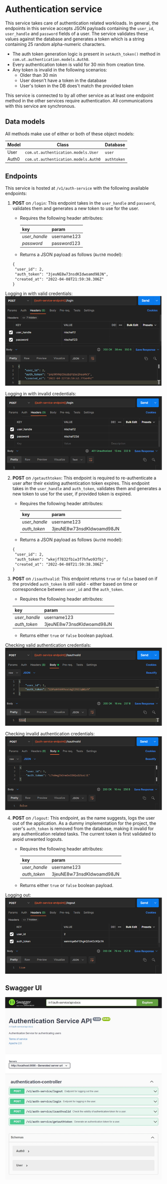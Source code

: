 # Authentication service

This service takes care of authentication related workloads. In general, the endpoints in this service accepts JSON payloads containing the `user_id`, `user_handle` and `password` fields of a user. The service validates these values against the database and generates a token which is a string containing 25 random alpha-numeric characters.

- The auth token generation logic is present in `setAuth_token()` method in `com.ut.authentication.models.Auth0`.
- Every authentication token is valid for 30 min from creation time.
- Any token is invalid in the following scenarios:
  - Older than 30 min
  - User doesn't have a token in the database
  - User's token in the DB does't match the provided token

This service is connected to by all other service as at least one endpoint method in the other services require authentication. All communications with this service are synchronous.

## Data models

All methods make use of either or both of these object models:

| Model | Class                                | Database    |
| ----- | ------------------------------------ | ----------- |
| User  | `com.ut.authentication.models.User`  | `user`      |
| Auth0 | `com.ut.authentication.models.Auth0` | `authtoken` |

## Endpoints

This service is hosted at `/v1/auth-service` with the following available endpoints:

1. **POST** on `/login`: This endpoint takes in the `user_handle` and `password`, validates them and generates a new token to use for the user.

   - Requires the following header attributes:

     | key           | param       |
     | ------------- | ----------- |
     | _user_handle_ | username123 |
     | _password_    | password123 |

   - Returns a JSON payload as follows (`Auth0` model):

   ```
   {
   	"user_id": 2,
   	"auth_token": "3jeuNE8w73nsdKIdwoamd98JN",
   	"created_at": "2022-04-08T21:59:38.306Z"
   }
   ```

Logging in with valid credentials:
![Login](img/login.png)

Logging in with invalid credentials:
![Login invalid password](img/login-invalidpass.png)

2. **POST** on `/getauthtoken`: This endpoint is required to re-authenticate a user after their existing authentication token expires. This endpoint takes in the `user_handle` and `auth_token`, validates them and generates a new token to use for the user, if provided token is expired.

   - Requires the following header attributes:

     | key           | param                     |
     | ------------- | ------------------------- |
     | _user_handle_ | username123               |
     | _auth_token_  | 3jeuNE8w73nsdKIdwoamd98JN |

   - Returns a JSON payload as follows (`Auth0` model):

   ```
   {
   	"user_id": 2,
   	"auth_token": "wkejf7832fbiw3f7hfwo93fbj",
   	"created_at": "2022-04-08T21:59:38.306Z"
   }
   ```

3. **POST** on `/isauthvalid`: This endpoint returns `true` or `false` based on if the provided `auth_token` is still valid - either based on time or correspondence between `user_id` and the `auth_token`.

   - Requires the following header attributes:

   | key           | param                     |
   | ------------- | ------------------------- |
   | _user_handle_ | username123               |
   | _auth_token_  | 3jeuNE8w73nsdKIdwoamd98JN |

   - Returns either `true` or `false` boolean payload.

Checking valid authentication credentials:
![](img/isauthvalid.png)

Checking invalid authentication credentials:
![](img/isauthvalid-invalid.png)

4. **POST** on `/logout`: This endpoint, as the name suggests, logs the user out of the application. As a dummy implementation for the project, the user's `auth_token` is removed from the database, making it invalid for any authentication related tasks. The current token is first validated to avoid unwanted logouts.

   - Requires the following header attributes:

     | key           | param                     |
     | ------------- | ------------------------- |
     | _user_handle_ | username123               |
     | _auth_token_  | 3jeuNE8w73nsdKIdwoamd98JN |

   - Returns either `true` or `false` boolean payload.

Logging out:
![](img/logout.png)
## Swagger UI

![Authentication service Swagger UI](Swagger-authentication-service.jpeg)

